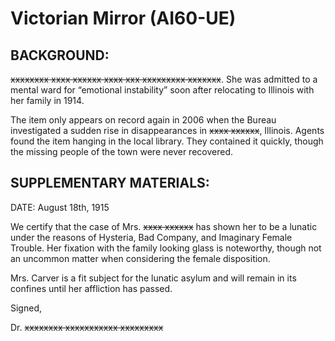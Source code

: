 # Victorian Mirror (AI60-UE)

## BACKGROUND:

~~xxxxxxxx xxxx xxxxxx xxxx xxx xxxxxxxxx xxxxxxx~~. She was admitted to a mental ward for “emotional instability” soon after relocating to Illinois with her family in 1914.

The item only appears on record again in 2006 when the Bureau investigated a sudden rise in disappearances in ~~xxxx xxxxxx~~, Illinois. Agents found the item hanging in the local library. They contained it quickly, though the missing people of the town were never recovered.

## SUPPLEMENTARY MATERIALS:

DATE: August 18th, 1915

We certify that the case of Mrs. ~~xxxx xxxxxx~~ has shown her to be a lunatic under the reasons of Hysteria, Bad Company, and Imaginary Female Trouble. Her fixation with the family looking glass is noteworthy, though not an uncommon matter when considering the female disposition.

Mrs. Carver is a fit subject for the lunatic asylum and will remain in its confines until her affliction has passed.

Signed,

Dr. ~~xxxxxxxx xxxxxxxxxxx xxxxxxxxx~~
